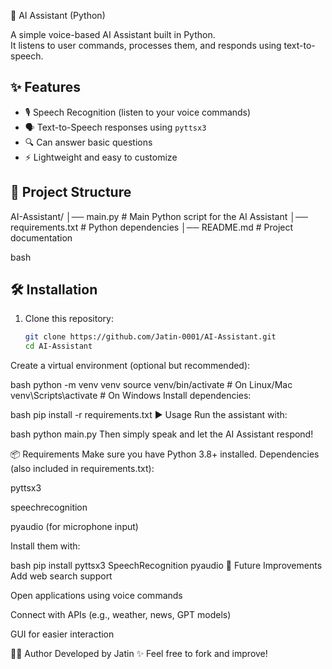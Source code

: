 🧠 AI Assistant (Python)

A simple voice-based AI Assistant built in Python.  
It listens to user commands, processes them, and responds using text-to-speech.  

## ✨ Features
- 🎙️ Speech Recognition (listen to your voice commands)
- 🗣️ Text-to-Speech responses using `pyttsx3`
- 🔍 Can answer basic questions
- ⚡ Lightweight and easy to customize

## 📂 Project Structure
AI-Assistant/
│── main.py # Main Python script for the AI Assistant
│── requirements.txt # Python dependencies
│── README.md # Project documentation

bash

## 🛠️ Installation
1. Clone this repository:
   ```bash
   git clone https://github.com/Jatin-0001/AI-Assistant.git
   cd AI-Assistant
Create a virtual environment (optional but recommended):

bash
python -m venv venv
source venv/bin/activate   # On Linux/Mac
venv\Scripts\activate      # On Windows
Install dependencies:

bash
pip install -r requirements.txt
▶️ Usage
Run the assistant with:

bash
python main.py
Then simply speak and let the AI Assistant respond!

📦 Requirements
Make sure you have Python 3.8+ installed.
Dependencies (also included in requirements.txt):

pyttsx3

speechrecognition

pyaudio (for microphone input)

Install them with:

bash
pip install pyttsx3 SpeechRecognition pyaudio
🚀 Future Improvements
Add web search support

Open applications using voice commands

Connect with APIs (e.g., weather, news, GPT models)

GUI for easier interaction

👨‍💻 Author
Developed by Jatin ✨
Feel free to fork and improve!
